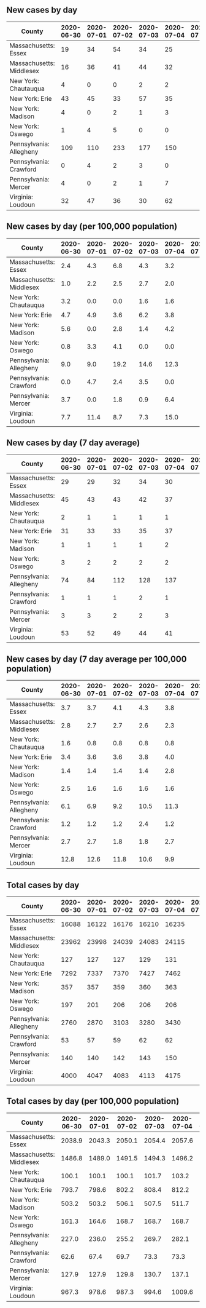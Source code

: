 ## New cases by day

| County | 2020-06-30 | 2020-07-01 | 2020-07-02 | 2020-07-03 | 2020-07-04 | 2020-07-05 | 2020-07-06 |
| --- | --- | --- | --- | --- | --- | --- | --- |
| Massachusetts: Essex | 19 | 34 | 54 | 34 | 25 |  |  |
| Massachusetts: Middlesex | 16 | 36 | 41 | 44 | 32 |  |  |
| New York: Chautauqua | 4 | 0 | 0 | 2 | 2 |  |  |
| New York: Erie | 43 | 45 | 33 | 57 | 35 |  |  |
| New York: Madison | 4 | 0 | 2 | 1 | 3 |  |  |
| New York: Oswego | 1 | 4 | 5 | 0 | 0 |  |  |
| Pennsylvania: Allegheny | 109 | 110 | 233 | 177 | 150 |  |  |
| Pennsylvania: Crawford | 0 | 4 | 2 | 3 | 0 |  |  |
| Pennsylvania: Mercer | 4 | 0 | 2 | 1 | 7 |  |  |
| Virginia: Loudoun | 32 | 47 | 36 | 30 | 62 |  |  |

## New cases by day (per 100,000 population)

| County | 2020-06-30 | 2020-07-01 | 2020-07-02 | 2020-07-03 | 2020-07-04 | 2020-07-05 | 2020-07-06 |
| --- | --- | --- | --- | --- | --- | --- | --- |
| Massachusetts: Essex | 2.4 | 4.3 | 6.8 | 4.3 | 3.2 |  |  |
| Massachusetts: Middlesex | 1.0 | 2.2 | 2.5 | 2.7 | 2.0 |  |  |
| New York: Chautauqua | 3.2 | 0.0 | 0.0 | 1.6 | 1.6 |  |  |
| New York: Erie | 4.7 | 4.9 | 3.6 | 6.2 | 3.8 |  |  |
| New York: Madison | 5.6 | 0.0 | 2.8 | 1.4 | 4.2 |  |  |
| New York: Oswego | 0.8 | 3.3 | 4.1 | 0.0 | 0.0 |  |  |
| Pennsylvania: Allegheny | 9.0 | 9.0 | 19.2 | 14.6 | 12.3 |  |  |
| Pennsylvania: Crawford | 0.0 | 4.7 | 2.4 | 3.5 | 0.0 |  |  |
| Pennsylvania: Mercer | 3.7 | 0.0 | 1.8 | 0.9 | 6.4 |  |  |
| Virginia: Loudoun | 7.7 | 11.4 | 8.7 | 7.3 | 15.0 |  |  |

## New cases by day (7 day average)

| County | 2020-06-30 | 2020-07-01 | 2020-07-02 | 2020-07-03 | 2020-07-04 | 2020-07-05 | 2020-07-06 |
| --- | --- | --- | --- | --- | --- | --- | --- |
| Massachusetts: Essex | 29 | 29 | 32 | 34 | 30 |  |  |
| Massachusetts: Middlesex | 45 | 43 | 43 | 42 | 37 |  |  |
| New York: Chautauqua | 2 | 1 | 1 | 1 | 1 |  |  |
| New York: Erie | 31 | 33 | 33 | 35 | 37 |  |  |
| New York: Madison | 1 | 1 | 1 | 1 | 2 |  |  |
| New York: Oswego | 3 | 2 | 2 | 2 | 2 |  |  |
| Pennsylvania: Allegheny | 74 | 84 | 112 | 128 | 137 |  |  |
| Pennsylvania: Crawford | 1 | 1 | 1 | 2 | 1 |  |  |
| Pennsylvania: Mercer | 3 | 3 | 2 | 2 | 3 |  |  |
| Virginia: Loudoun | 53 | 52 | 49 | 44 | 41 |  |  |

## New cases by day (7 day average per 100,000 population)

| County | 2020-06-30 | 2020-07-01 | 2020-07-02 | 2020-07-03 | 2020-07-04 | 2020-07-05 | 2020-07-06 |
| --- | --- | --- | --- | --- | --- | --- | --- |
| Massachusetts: Essex | 3.7 | 3.7 | 4.1 | 4.3 | 3.8 |  |  |
| Massachusetts: Middlesex | 2.8 | 2.7 | 2.7 | 2.6 | 2.3 |  |  |
| New York: Chautauqua | 1.6 | 0.8 | 0.8 | 0.8 | 0.8 |  |  |
| New York: Erie | 3.4 | 3.6 | 3.6 | 3.8 | 4.0 |  |  |
| New York: Madison | 1.4 | 1.4 | 1.4 | 1.4 | 2.8 |  |  |
| New York: Oswego | 2.5 | 1.6 | 1.6 | 1.6 | 1.6 |  |  |
| Pennsylvania: Allegheny | 6.1 | 6.9 | 9.2 | 10.5 | 11.3 |  |  |
| Pennsylvania: Crawford | 1.2 | 1.2 | 1.2 | 2.4 | 1.2 |  |  |
| Pennsylvania: Mercer | 2.7 | 2.7 | 1.8 | 1.8 | 2.7 |  |  |
| Virginia: Loudoun | 12.8 | 12.6 | 11.8 | 10.6 | 9.9 |  |  |

## Total cases by day

| County | 2020-06-30 | 2020-07-01 | 2020-07-02 | 2020-07-03 | 2020-07-04 | 2020-07-05 | 2020-07-06 |
| --- | --- | --- | --- | --- | --- | --- | --- |
| Massachusetts: Essex | 16088 | 16122 | 16176 | 16210 | 16235 |  |  |
| Massachusetts: Middlesex | 23962 | 23998 | 24039 | 24083 | 24115 |  |  |
| New York: Chautauqua | 127 | 127 | 127 | 129 | 131 |  |  |
| New York: Erie | 7292 | 7337 | 7370 | 7427 | 7462 |  |  |
| New York: Madison | 357 | 357 | 359 | 360 | 363 |  |  |
| New York: Oswego | 197 | 201 | 206 | 206 | 206 |  |  |
| Pennsylvania: Allegheny | 2760 | 2870 | 3103 | 3280 | 3430 |  |  |
| Pennsylvania: Crawford | 53 | 57 | 59 | 62 | 62 |  |  |
| Pennsylvania: Mercer | 140 | 140 | 142 | 143 | 150 |  |  |
| Virginia: Loudoun | 4000 | 4047 | 4083 | 4113 | 4175 |  |  |

## Total cases by day (per 100,000 population)

| County | 2020-06-30 | 2020-07-01 | 2020-07-02 | 2020-07-03 | 2020-07-04 | 2020-07-05 | 2020-07-06 |
| --- | --- | --- | --- | --- | --- | --- | --- |
| Massachusetts: Essex | 2038.9 | 2043.3 | 2050.1 | 2054.4 | 2057.6 |  |  |
| Massachusetts: Middlesex | 1486.8 | 1489.0 | 1491.5 | 1494.3 | 1496.2 |  |  |
| New York: Chautauqua | 100.1 | 100.1 | 100.1 | 101.7 | 103.2 |  |  |
| New York: Erie | 793.7 | 798.6 | 802.2 | 808.4 | 812.2 |  |  |
| New York: Madison | 503.2 | 503.2 | 506.1 | 507.5 | 511.7 |  |  |
| New York: Oswego | 161.3 | 164.6 | 168.7 | 168.7 | 168.7 |  |  |
| Pennsylvania: Allegheny | 227.0 | 236.0 | 255.2 | 269.7 | 282.1 |  |  |
| Pennsylvania: Crawford | 62.6 | 67.4 | 69.7 | 73.3 | 73.3 |  |  |
| Pennsylvania: Mercer | 127.9 | 127.9 | 129.8 | 130.7 | 137.1 |  |  |
| Virginia: Loudoun | 967.3 | 978.6 | 987.3 | 994.6 | 1009.6 |  |  |
